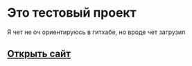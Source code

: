 # Это тестовый проект
Я чет не оч ориентируюсь в гитхабе, но вроде чет загрузил

## **[Открыть сайт](#)**
